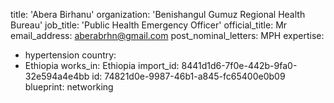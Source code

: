 title: 'Abera Birhanu'
organization: 'Benishangul Gumuz Regional Health Bureau'
job_title: 'Public Health Emergency Officer'
official_title: Mr
email_address: aberabrhn@gmail.com
post_nominal_letters: MPH
expertise:
  - hypertension
country:
  - Ethiopia
works_in: Ethiopia
import_id: 8441d1d6-7f0e-442b-9fa0-32e594a4e4bb
id: 74821d0e-9987-46b1-a845-fc65400e0b09
blueprint: networking
